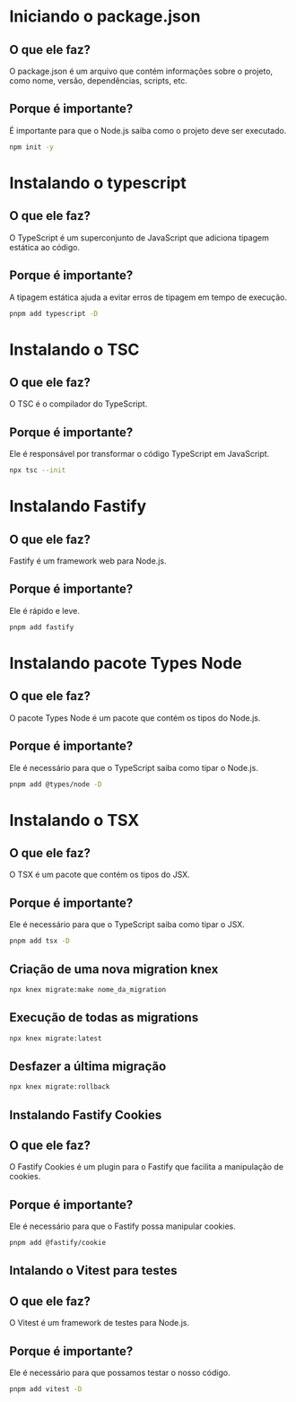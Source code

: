 # Iniciando o package.json

## O que ele faz?

O package.json é um arquivo que contém informações sobre o projeto, como nome, versão, dependências, scripts, etc.

## Porque é importante?

É importante para que o Node.js saiba como o projeto deve ser executado.

```bash
npm init -y
```

# Instalando o typescript

## O que ele faz?

O TypeScript é um superconjunto de JavaScript que adiciona tipagem estática ao código.

## Porque é importante?

A tipagem estática ajuda a evitar erros de tipagem em tempo de execução.

```bash
pnpm add typescript -D
```

# Instalando o TSC

## O que ele faz?

O TSC é o compilador do TypeScript.

## Porque é importante?

Ele é responsável por transformar o código TypeScript em JavaScript.

```bash
npx tsc --init
```

# Instalando Fastify

## O que ele faz?

Fastify é um framework web para Node.js.

## Porque é importante?

Ele é rápido e leve.

```bash
pnpm add fastify
```

# Instalando pacote Types Node

## O que ele faz?

O pacote Types Node é um pacote que contém os tipos do Node.js.

## Porque é importante?

Ele é necessário para que o TypeScript saiba como tipar o Node.js.

```bash
pnpm add @types/node -D
```

# Instalando o TSX

## O que ele faz?

O TSX é um pacote que contém os tipos do JSX.

## Porque é importante?

Ele é necessário para que o TypeScript saiba como tipar o JSX.

```bash
pnpm add tsx -D
```
## Criação de uma nova migration knex

```bash
npx knex migrate:make nome_da_migration
```

## Execução de todas as migrations

```bash
npx knex migrate:latest
```

## Desfazer a última migração

```bash
npx knex migrate:rollback
```

## Instalando Fastify Cookies

## O que ele faz?

O Fastify Cookies é um plugin para o Fastify que facilita a manipulação de cookies.

## Porque é importante?

Ele é necessário para que o Fastify possa manipular cookies.

```bash
pnpm add @fastify/cookie
```

## Intalando o Vitest para testes

## O que ele faz?

O Vitest é um framework de testes para Node.js.

## Porque é importante?

Ele é necessário para que possamos testar o nosso código.

```bash
pnpm add vitest -D
```